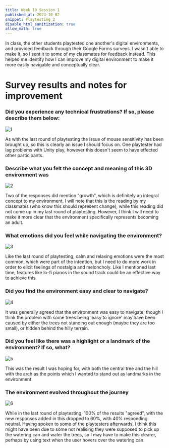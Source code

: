 ```yaml
---
title: Week 10 Session 1 
published_at: 2024-10-02
snippet: Playtesting 2
disable_html_sanitization: true
allow_math: true
---
```


In class, the other students playtested one another's digital environments, and provided feedback through their Google Forms surveys. I wasn't able to make it, so I sent it to some of my classmates for feedback instead. This helped me identify how I can improve my digital environment to make it more easily navigable and conceptually clear.

# Survey results and notes for improvement

### Did you experience any technical frustrations? If so, please describe them below:

![1](/w10s1/1.png)

As with the last round of playtesting the issue of mouse sensitivity has been brought up, so this is clearly an issue I should focus on. One playtester had lag problems with Unity play, however this doesn't seem to have effected other participants.

### Describe what you felt the concept and meaning of this 3D environment was

![2](/w10s1/2.png)

Two of the responses did mention "growth", which is definitely an integral concept to my environment. I will note that this is the reading by my classmates (who know this should represent change), while this reading did not come up in my last round of playtesting. However, I think I will need to make it more clear that the environment specifically represents becoming an adult.

### What emotions did you feel while navigating the environment? 

![3](/w10s1/3.png)

Like the last round of playtesting, calm and relaxing emotions were the most common, which were part of the intention, but I need to do more work in order to elicit feelings of nostalgia and meloncholy. Like I mentioned last time, features like lo-fi pianos in the sound track could be an effective way to achieve this.

### Did you find the environment easy and clear to navigate?

![4](/w10s1/4.png)

It was generally agreed that the environment was easy to navigate, though I think the problem with some trees being 'easy to ignore' may have been caused by either the trees not standing out enough (maybe they are too small), or hidden behind the hilly terrain.

### Did you feel like there was a highlight or a landmark of the environment? If so, what?

![5](/w10s1/5.png)

This was the result I was hoping for, with both the central tree and the hill with the arch as the points which I wanted to stand out as landmarks in the environment.

### The environment evolved throughout the journey

![6](/w10s1/6.png)

While in the last round of playtesting, 100% of the results "agreed", with the new responses added in this dropped to 60%, with 40% responding neutral. Having spoken to some of the playtesters afterwards, I think this might have been due to some not realising they were supposed to pick up the watering can and water the trees, so I may have to make this clearer, perhaps by using text when the user hovers over the watering can.